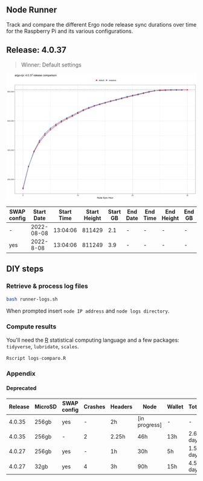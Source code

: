 
## Node Runner

Track and compare the different Ergo node release sync durations over time for the Raspberry Pi and its various configurations.

## Release: 4.0.37

> Winner: Default settings

![](img/results-4.0.37.png)

| SWAP config | Start Date | Start Time | Start Height | Start GB | End Date | End Time | End Height | End GB | 
| --- | --- | --- | --- | --- | --- | --- | --- | --- | 
| - | 2022-08-08 | 13:04:06 | 811429 | 2.1 | - | - | - | - | 
| yes | 2022-8-08 | 13:04:06 | 811249 | 3.9 | - | - | - | - | 

## DIY steps

### Retrieve & process log files

```bash
bash runner-logs.sh 
```

When prompted insert `node IP address` and `node logs directory`.

### Compute results

You'll need the [R](https://www.r-project.org/) statistical computing language and a few packages: `tidyverse`, `lubridate`, `scales`.

```r
Rscript logs-comparo.R 
```

### Appendix

#### Deprecated 

| Release | MicroSD | SWAP config | Crashes | Headers | Node | Wallet | Total | 
| --- | --- | --- | --- | --- | --- | --- | --- | 
| 4.0.35 | 256gb | yes | - | 2h | [in progress] | - | - | 
| 4.0.35 | 256gb | - | 2 | 2.25h | 46h | 13h | 2.6 days | 
| 4.0.27 | 256gb | yes | - | 1h | 30h | 5h | 1.5 days | 
| 4.0.27 | 32gb | yes | 4 | 3h | 90h | 15h | 4.5 days | 
